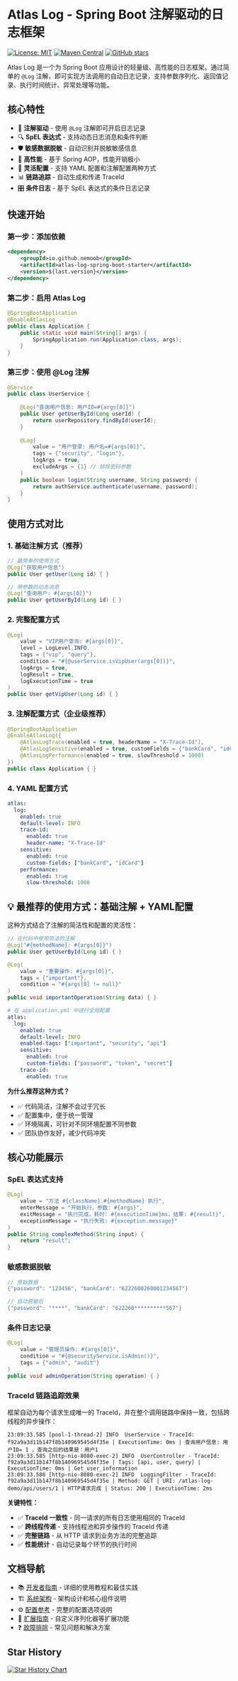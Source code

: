 # Atlas Log - Spring Boot 注解驱动的日志框架

[![License: MIT](https://img.shields.io/badge/License-MIT-yellow.svg)](https://opensource.org/licenses/MIT)
[![Maven Central](https://img.shields.io/maven-central/v/io.github.nemoob/atlas-log-spring-boot-starter.svg)](https://maven-badges.herokuapp.com/maven-central/io.github.nemoob/atlas-log-spring-boot-starter)
[![GitHub stars](https://img.shields.io/github/stars/nemoob/atlas-log.svg?style=social&label=Star)](https://github.com/nemoob/atlas-log)

Atlas Log 是一个为 Spring Boot 应用设计的轻量级、高性能的日志框架。通过简单的 `@Log` 注解，即可实现方法调用的自动日志记录，支持参数序列化、返回值记录、执行时间统计、异常处理等功能。

## 核心特性

- 🎯 **注解驱动** - 使用 `@Log` 注解即可开启日志记录
- 🔍 **SpEL 表达式** - 支持动态日志消息和条件判断  
- 🛡️ **敏感数据脱敏** - 自动识别并脱敏敏感信息
- 🚀 **高性能** - 基于 Spring AOP，性能开销极小
- 🔧 **灵活配置** - 支持 YAML 配置和注解配置两种方式
- 📊 **链路追踪** - 自动生成和传递 TraceId
- 🎛️ **条件日志** - 基于 SpEL 表达式的条件日志记录

## 快速开始

### 第一步：添加依赖

```xml
<dependency>
    <groupId>io.github.nemoob</groupId>
    <artifactId>atlas-log-spring-boot-starter</artifactId>
    <version>${last.version}</version>
</dependency>
```

### 第二步：启用 Atlas Log

```java
@SpringBootApplication
@EnableAtlasLog
public class Application {
    public static void main(String[] args) {
        SpringApplication.run(Application.class, args);
    }
}
```

### 第三步：使用 @Log 注解

```java
@Service
public class UserService {
    
    @Log("查询用户信息: 用户ID=#{args[0]}")
    public User getUserById(Long userId) {
        return userRepository.findById(userId);
    }
    
    @Log(
        value = "用户登录: 用户名=#{args[0]}",
        tags = {"security", "login"},
        logArgs = true,
        excludeArgs = {1} // 排除密码参数
    )
    public boolean login(String username, String password) {
        return authService.authenticate(username, password);
    }
}
```

## 使用方式对比

### 1. 基础注解方式（推荐）

```java
// 最简单的使用方式
@Log("获取用户信息")
public User getUser(Long id) { }

// 带参数的动态消息
@Log("查询用户: #{args[0]}")
public User getUserById(Long id) { }
```

### 2. 完整配置方式

```java
@Log(
    value = "VIP用户查询: #{args[0]}",
    level = LogLevel.INFO,
    tags = {"vip", "query"},
    condition = "#{@userService.isVipUser(args[0])}",
    logArgs = true,
    logResult = true,
    logExecutionTime = true
)
public User getVipUser(Long id) { }
```

### 3. 注解配置方式（企业级推荐）

```java
@SpringBootApplication
@EnableAtlasLog({
    @AtlasLogTrace(enabled = true, headerName = "X-Trace-Id"),
    @AtlasLogSensitive(enabled = true, customFields = {"bankCard", "idCard"}),
    @AtlasLogPerformance(enabled = true, slowThreshold = 1000)
})
public class Application { }
```

### 4. YAML 配置方式

```yaml
atlas:
  log:
    enabled: true
    default-level: INFO
    trace-id:
      enabled: true
      header-name: "X-Trace-Id"
    sensitive:
      enabled: true
      custom-fields: ["bankCard", "idCard"]
    performance:
      enabled: true
      slow-threshold: 1000
```

## 💡 最推荐的使用方式：基础注解 + YAML配置

这种方式结合了注解的简洁性和配置的灵活性：

```java
// 在代码中使用简洁的注解
@Log("#{methodName}: #{args[0]}")
public User getUserById(Long id) { }

@Log(
    value = "重要操作: #{args[0]}",
    tags = {"important"},
    condition = "#{args[0] != null}"
)
public void importantOperation(String data) { }
```

```yaml
# 在 application.yml 中进行全局配置
atlas:
  log:
    enabled: true
    default-level: INFO
    enabled-tags: ["important", "security", "api"]
    sensitive:
      enabled: true
      custom-fields: ["password", "token", "secret"]
    trace-id:
      enabled: true
```

**为什么推荐这种方式？**
- ✅ 代码简洁，注解不会过于冗长
- ✅ 配置集中，便于统一管理
- ✅ 环境隔离，可针对不同环境配置不同参数
- ✅ 团队协作友好，减少代码冲突

## 核心功能展示

### SpEL 表达式支持

```java
@Log(
    value = "方法 #{className}.#{methodName} 执行",
    enterMessage = "开始执行，参数: #{args}",
    exitMessage = "执行完成，耗时: #{executionTime}ms，结果: #{result}",
    exceptionMessage = "执行失败: #{exception.message}"
)
public String complexMethod(String input) {
    return "result";
}
```

### 敏感数据脱敏

```java
// 原始数据
{"password": "123456", "bankCard": "6222600260001234567"}

// 自动脱敏后
{"password": "****", "bankCard": "622260**********567"}
```

### 条件日志记录

```java
@Log(
    value = "管理员操作: #{args[0]}",
    condition = "#{@securityService.isAdmin()}",
    tags = {"admin", "audit"}
)
public void adminOperation(String operation) { }
```

### TraceId 链路追踪效果

框架自动为每个请求生成唯一的 TraceId，并在整个调用链路中保持一致，包括跨线程的异步操作：

```
23:09:33.585 [pool-1-thread-2] INFO  UserService - TraceId: f92a9a3d11b147f8b140969545d4f35e | ExecutionTime: 0ms | 查询用户信息: 用户ID= 1 ，查询之后的结果是：用户1
23:09:33.585 [http-nio-8080-exec-2] INFO  UserController - TraceId: f92a9a3d11b147f8b140969545d4f35e | Tags: [api, user, query] | ExecutionTime: 0ms | Get_user_information
23:09:33.586 [http-nio-8080-exec-2] INFO  LoggingFilter - TraceId: f92a9a3d11b147f8b140969545d4f35e | Method: GET | URI: /atlas-log-demo/api/users/1 | HTTP请求完成 | Status: 200 | ExecutionTime: 2ms
```

**关键特性：**
- ✅ **TraceId 一致性** - 同一请求的所有日志使用相同的 TraceId
- ✅ **跨线程传递** - 支持线程池和异步操作的 TraceId 传递
- ✅ **完整链路** - 从 HTTP 请求到业务方法的完整追踪
- ✅ **性能统计** - 自动记录每个环节的执行时间

## 文档导航

- 📚 [开发者指南](docs/DEVELOPER_GUIDE.md) - 详细的使用教程和最佳实践
- 🏗️ [系统架构](docs/ARCHITECTURE.md) - 架构设计和核心组件说明
- ⚙️ [配置参考](docs/CONFIGURATION.md) - 完整的配置选项说明
- 🔧 [扩展指南](docs/EXTENSION_GUIDE.md) - 自定义序列化器等扩展功能
- ❓ [故障排除](docs/TROUBLESHOOTING.md) - 常见问题和解决方案

## Star History

[![Star History Chart](https://api.star-history.com/svg?repos=nemoob/atlas-log&type=Date)](https://star-history.com/#nemoob/atlas-log&Date)
